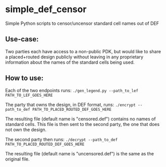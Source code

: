 # simple_def_censor
Simple Python scripts to censor/uncensor standard cell names out of DEF

## Use-case:

Two parties each have access to a non-public PDK, but would like to share a placed+routed design publicly without leaving in any proprietary information about the names of the standard cells being used.

## How to use:

Each of the two endpoints runs:
`./gen_legend.py --path_to_lef PATH_TO_LEF_GOES_HERE`

The party that owns the design, in DEF format, runs:
`./encrypt --path_to_def PATH_TO_PLACED_ROUTED_DEF_GOES_HERE`

The resulting file (default name is "censored.def") contains no names of standard cells.
This file is then sent to the second party, the one that does not own the design.

The second party then runs:
`./decrypt --path_to_def PATH_TO_PLACED_ROUTED_DEF_GOES_HERE`

The resulting file (default name is "uncensored.def") is the same as the original file.

